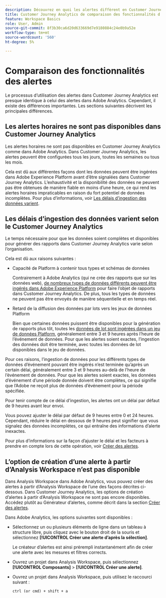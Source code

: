 ```yaml
---
description: Découvrez en quoi les alertes diffèrent en Customer Journey Analytics par rapport à Adobe Analytics
title: Customer Journey Analytics de comparaison des fonctionnalités d’alertes et Adobe Analytics
feature: Workspace Basics
role: User, Admin
source-git-commit: 8f3b30ca6d20d633669d7e9180884c24e0b9a52e
workflow-type: tm+mt
source-wordcount: '560'
ht-degree: 5%

---
```


# Comparaison des fonctionnalités des alertes

Le processus d’utilisation des alertes dans Customer Journey Analytics est presque identique à celui des alertes dans Adobe Analytics. Cependant, il existe des différences importantes. Les sections suivantes décrivent les principales différences.

## Les alertes horaires ne sont pas disponibles dans Customer Journey Analytics

Les alertes horaires ne sont pas disponibles en Customer Journey Analytics comme dans Adobe Analytics. Dans Customer Journey Analytics, les alertes peuvent être configurées tous les jours, toutes les semaines ou tous les mois.

Cela est dû aux différentes façons dont les données peuvent être ingérées dans Adobe Experience Platform avant d’être signalées dans Customer Journey Analytics. L’exhaustivité et la disponibilité des données ne peuvent pas être obtenues de manière fiable en moins d’une heure, ce qui rend les alertes horaires impraticables en raison du fort potentiel de données incomplètes. Pour plus d’informations, voir [Les délais d’ingestion des données varient](#data-ingestion-times-vary-in-customer-journey-analytics).

## Les délais d’ingestion des données varient selon le Customer Journey Analytics

Le temps nécessaire pour que les données soient complètes et disponibles pour générer des rapports dans Customer Journey Analytics varie selon l’organisation.

Cela est dû aux raisons suivantes :

* Capacité de Platform à contenir tous types et schémas de données

  Contrairement à Adobe Analytics (qui ne crée des rapports que sur les données web), [de nombreux types de données différents peuvent être ingérés dans Adobe Experience Platform](/help/data-ingestion/data-ingestion.md) pour faire l’objet de rapports dans Customer Journey Analytics. De plus, tous les types de données ne peuvent pas être envoyés de manière séquentielle et en temps réel.

* Retard de la diffusion des données par lots vers les jeux de données Platform

  Bien que certaines données puissent être disponibles pour la génération de rapports plus tôt, toutes les [données de lot sont ingérées dans un jeu de données Platform](/help/data-ingestion/data-ingestion.md#ingest-and-use-batch-data.), généralement entre 3 et 9 heures après l’heure de l’événement de données. Pour que les alertes soient exactes, l’ingestion des données doit être terminée, avec toutes les données de lot disponibles dans le jeu de données. <!--3 to 9 hours is a sweet spot, what we are suggesting.  -->

Pour ces raisons, l’ingestion de données pour les différents types de données d’événement pouvant être ingérés n’est terminée qu’après un certain délai, généralement entre 3 et 9 heures au-delà de l’heure de l’événement de données. Pour que les alertes soient exactes, les données d’événement d’une période donnée doivent être complètes, ce qui signifie que l’Adobe ne reçoit plus de données d’événement pour la période spécifiée.

Pour tenir compte de ce délai d’ingestion, les alertes ont un délai par défaut de 9 heures avant leur envoi.

Vous pouvez ajuster le délai par défaut de 9 heures entre 0 et 24 heures. Cependant, réduire le délai en dessous de 9 heures peut signifier que vous signalez des données incomplètes, ce qui entraîne des informations d’alerte inexactes.

Pour plus d’informations sur la façon d’ajuster le délai et les facteurs à prendre en compte lors de cette opération, voir [Créer des alertes](/help/components/c-intelligent-alerts/alert-builder.md).

<!-- Starting with "However," the rest of this information should probably go into the actual documentation where we document the option to adjust the delay. -->

## L’option de création d’une alerte à partir d’Analysis Workspace n’est pas disponible

Dans Analysis Workspace dans Adobe Analytics, vous pouvez créer des alertes à partir d’Analysis Workspace de l’une des façons décrites ci-dessous. Dans Customer Journey Analytics, les options de création d’alertes à partir d’Analysis Workspace ne sont pas encore disponibles. Accédez plutôt au Générateur d’alertes, comme décrit dans la section [Créer des alertes](/help/components/c-intelligent-alerts/alert-builder.md).

Dans Adobe Analytics, les options suivantes sont disponibles :

* Sélectionnez un ou plusieurs éléments de ligne dans un tableau à structure libre, puis cliquez avec le bouton droit de la souris et sélectionnez **[!UICONTROL Créer une alerte d’après la sélection]**.

  Le créateur d’alertes est ainsi prérempli instantanément afin de créer une alerte avec les mesures et filtres corrects.

* Ouvrez un projet dans Analysis Workspace, puis sélectionnez **[!UICONTROL Composants]** > **[!UICONTROL Créer une alerte]**.

* Ouvrez un projet dans Analysis Workspace, puis utilisez le raccourci suivant :

  `ctrl (or cmd) + shift + a`







